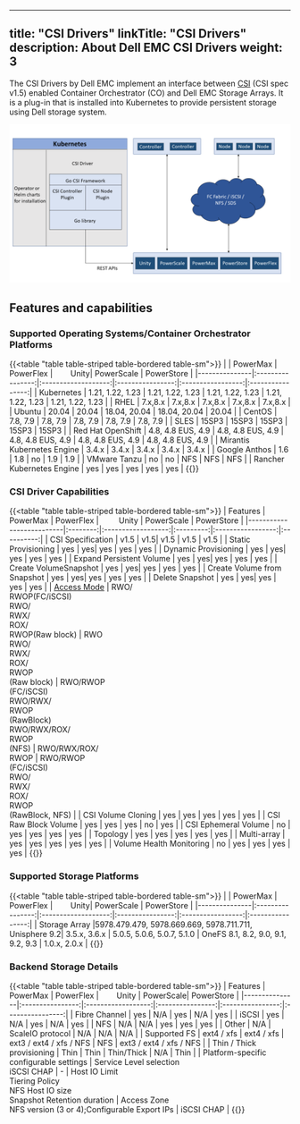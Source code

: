 
---
title: "CSI Drivers"
linkTitle: "CSI Drivers"
description: About Dell EMC CSI Drivers 
weight: 3
---

The CSI Drivers by Dell EMC implement an interface between [CSI](https://kubernetes-csi.github.io/docs/) (CSI spec v1.5) enabled Container Orchestrator (CO) and Dell EMC Storage Arrays. It is a plug-in that is installed into Kubernetes to provide persistent storage using Dell storage system.

![CSI Architecture](Architecture_Diagram.png)

## Features and capabilities

### Supported Operating Systems/Container Orchestrator Platforms
{{<table "table table-striped table-bordered table-sm">}}
|               | PowerMax         | PowerFlex |&emsp;&emsp; Unity| PowerScale |    PowerStore    |
|---------------|:----------------:|:-------------------:|:----------------:|:-----------------:|:----------------:|
| Kubernetes    | 1.21, 1.22, 1.23 |   1.21, 1.22, 1.23   |  1.21, 1.22, 1.23 |   1.21, 1.22, 1.23  | 1.21, 1.22, 1.23 |
| RHEL          |     7.x,8.x      |     7.x,8.x         |     7.x,8.x      |     7.x,8.x       |     7.x,8.x      |
| Ubuntu        |       20.04      |       20.04         |       18.04, 20.04      |        18.04, 20.04      |          20.04     |
| CentOS        |     7.8, 7.9     |      7.8, 7.9       |     7.8, 7.9     |      7.8, 7.9     |     7.8, 7.9     |
| SLES          |        15SP3        |        15SP3        |       15SP3      |         15SP3     |       15SP3      |
| Red Hat OpenShift | 4.8, 4.8 EUS, 4.9  |   4.8, 4.8 EUS, 4.9 |    4.8, 4.8 EUS, 4.9     |   4.8, 4.8 EUS, 4.9   |  4.8, 4.8 EUS, 4.9 |
| Mirantis Kubernetes Engine |       3.4.x      |        3.4.x        |       3.4.x     |        3.4.x      |        3.4.x     |
| Google Anthos |        1.6       |          1.8        |        no        |         1.9        |        1.9       |
| VMware Tanzu  |        no        |          no      |        NFS     |         NFS    |      NFS      |
| Rancher Kubernetes Engine |       yes      |          yes         |        yes       |         yes |      yes     |
{{</table>}}

### CSI Driver Capabilities
{{<table "table table-striped table-bordered table-sm">}}
| Features | PowerMax | PowerFlex | &emsp;&emsp; Unity  | PowerScale | PowerStore |
|--------------------------|:--------:|:------------------:|:---------:|:-----------------:|:----------:|
| CSI Specification        | v1.5     | v1.5| v1.5      | v1.5  | v1.5       |
| Static Provisioning      | yes      | yes| yes   | yes | yes  |
| Dynamic Provisioning     | yes      | yes| yes   | yes | yes  |
| Expand Persistent Volume | yes      | yes| yes   | yes | yes  |
| Create VolumeSnapshot    | yes      | yes| yes   | yes | yes  |
| Create Volume from Snapshot | yes   | yes| yes   | yes | yes  |
| Delete Snapshot          | yes      | yes| yes   | yes | yes  |
| [Access Mode](https://kubernetes.io/docs/concepts/storage/persistent-volumes/#access-modes)         | RWO/<br>RWOP(FC/iSCSI)<br>RWO/<br>RWX/<br>ROX/<br>RWOP(Raw block) | RWO<br>RWO/<br>RWX/<br>ROX/<br>RWOP<br>(Raw block) | RWO/RWOP<br>(FC/iSCSI)<br>RWO/RWX/<br>RWOP<br>(RawBlock)<br>RWO/RWX/ROX/<br>RWOP<br>(NFS) | RWO/RWX/ROX/<br> RWOP | RWO/RWOP<br>(FC/iSCSI)<br>RWO/<br>RWX/<br>ROX/<br>RWOP<br>(RawBlock, NFS) |
| CSI Volume Cloning       | yes      | yes | yes   | yes | yes |
| CSI Raw Block Volume     | yes      | yes | yes   | no  | yes |
| CSI Ephemeral Volume     | no       | yes | yes   | yes | yes |
| Topology                 | yes      | yes | yes   | yes | yes |
| Multi-array              | yes  | yes  | yes | yes | yes     |
| Volume Health Monitoring | no   | yes  | yes | yes | yes     |
{{</table>}}
### Supported Storage Platforms
{{<table "table table-striped table-bordered table-sm">}}
|               | PowerMax         | PowerFlex |&emsp;&emsp; Unity| PowerScale |    PowerStore    |
|---------------|:----------------:|:-------------------:|:----------------:|:-----------------:|:----------------:|
| Storage Array |5978.479.479, 5978.669.669, 5978.711.711, Unisphere 9.2|    3.5.x, 3.6.x    | 5.0.5, 5.0.6, 5.0.7, 5.1.0 | OneFS 8.1, 8.2, 9.0, 9.1, 9.2, 9.3 | 1.0.x, 2.0.x |
{{</table>}}
### Backend Storage Details
{{<table "table table-striped table-bordered table-sm">}}
| Features      | PowerMax         | PowerFlex | &emsp;&emsp;Unity | PowerScale| PowerStore       |
|---------------|:----------------:|:------------------:|:----------------:|:----------------:|:----------------:|
| Fibre Channel | yes              | N/A                | yes              | N/A              | yes              |
| iSCSI         | yes              | N/A                | yes              | N/A              | yes              |
| NFS           | N/A              | N/A                | yes              | yes              | yes              |
| Other         | N/A              | ScaleIO protocol   | N/A              | N/A              | N/A              |
| Supported FS  | ext4 / xfs       | ext4 / xfs         | ext3 / ext4 / xfs / NFS | NFS       | ext3 / ext4 / xfs / NFS       |
| Thin / Thick provisioning | Thin  | Thin               | Thin/Thick              | N/A              | Thin              |
| Platform-specific configurable settings | Service Level selection<br>iSCSI CHAP | - | Host IO Limit<br>Tiering Policy<br>NFS Host IO size<br>Snapshot Retention duration | Access Zone<br>NFS version (3 or 4);Configurable Export IPs | iSCSI CHAP |
{{</table>}}
